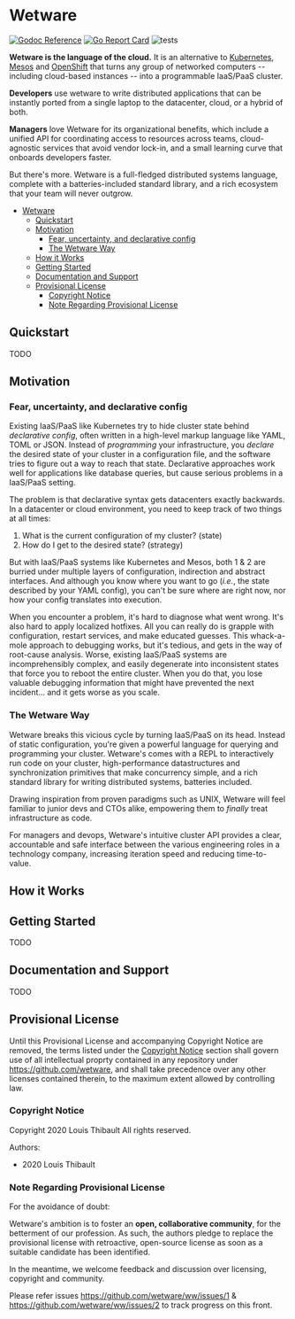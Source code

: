 # Wetware

[![Godoc Reference](https://img.shields.io/badge/godoc-reference-blue.svg?style=flat-square)](https://godoc.org/github.com/wetware/ww)
[![Go Report Card](https://goreportcard.com/badge/github.com/SentimensRG/ctx?style=flat-square)](https://goreportcard.com/report/github.com/wetware/ww)
![tests](https://github.com/wetware/ww/workflows/Go/badge.svg)

**Wetware is the language of the cloud.**  It is an alternative to [Kubernetes](https://kubernetes.io/), [Mesos](https://mesos.apache.org/) and [OpenShift](https://www.openshift.com/) that turns any group of networked computers -- including cloud-based instances -- into a programmable IaaS/PaaS cluster.

**Developers** use wetware to write distributed applications that can be instantly ported from a single laptop to the datacenter, cloud, or a hybrid of both.

**Managers** love Wetware for its organizational benefits, which include a unified API for coordinating access to resources across teams, cloud-agnostic services that avoid vendor lock-in, and a small learning curve that onboards developers faster.

But there's more.  Wetware is a full-fledged distributed systems language, complete with a batteries-included standard library, and a rich ecosystem that your team will never outgrow.

- [Wetware](#wetware)
  - [Quickstart](#quickstart)
  - [Motivation](#motivation)
    - [Fear, uncertainty, and declarative config](#fear-uncertainty-and-declarative-config)
    - [The Wetware Way](#the-wetware-way)
  - [How it Works](#how-it-works)
  - [Getting Started](#getting-started)
  - [Documentation and Support](#documentation-and-support)
  - [Provisional License](#provisional-license)
    - [Copyright Notice](#copyright-notice)
    - [Note Regarding Provisional License](#note-regarding-provisional-license)

## Quickstart

TODO

<!-- See our official [Getting Started](https://wetware.dev/quickstart) guide if this is your first time working with Wetware.

For all other documentation, including installation, worked examples, and support, refer to the [documentation section](#documentation-and-support).

[Try it](https://wetware.dev/try) in your browser. -->

## Motivation

### Fear, uncertainty, and declarative config

Existing IaaS/PaaS like Kubernetes try to hide cluster state behind *declarative config*, often written in a high-level markup language like YAML, TOML or JSON.  Instead of *programming* your infrastructure, you *declare* the desired state of your cluster in a configuration file, and the software tries to figure out a way to reach that state.  Declarative approaches work well for applications like database queries, but cause serious problems in a IaaS/PaaS setting.

The problem is that declarative syntax gets datacenters exactly backwards.  In a datacenter or cloud environment, you need to keep track of two things at all times:

1. What is the current configuration of my cluster? (state)
2. How do I get to the desired state?  (strategy)

But with IaaS/PaaS systems like Kubernetes and Mesos, both 1 & 2 are burried under multiple layers of configuration, indirection and abstract interfaces.  And although you know where you want to go (*i.e.*, the state described by your YAML config), you can't be sure where are right now, nor how your config translates into execution.

When you encounter a problem, it's hard to diagnose what went wrong.  It's also hard to apply localized hotfixes.  All you can really do is grapple with configuration, restart services, and make educated guesses.  This whack-a-mole approach to debugging works, but it's tedious, and gets in the way of root-cause analysis.  Worse, existing IaaS/PaaS systems are incomprehensibly complex, and easily degenerate into inconsistent states that force you to reboot the entire cluster.  When you do that, you lose valuable debugging information that might have prevented the next incident... and it gets worse as you scale.

### The Wetware Way

Wetware breaks this vicious cycle by turning IaaS/PaaS on its head.  Instead of static configuration, you're given a powerful language for querying and programming your cluster.  Wetware's comes with a REPL to interactively run code on your cluster, high-performance datastructures and synchronization primitives that make concurrency simple, and a rich standard library for writing distributed systems, batteries included.

Drawing inspiration from proven paradigms such as UNIX, Wetware will feel familiar to junior devs and CTOs alike, empowering them to _finally_ treat infrastructure as code.

For managers and devops, Wetware's intuitive cluster API provides a clear, accountable and safe interface between the various engineering roles in a technology company, increasing iteration speed and reducing time-to-value.

## How it Works

<!-- TODO: technical overview (three-layer model) -->

## Getting Started

TODO

## Documentation and Support

TODO

<!-- TODO:  point people to docs, discourse, slack channel and paid support options -->

<!--
Possible names for paid-support agencies:

- Cephalogic
- Cortech  ("Cortech support"  has a nice ring to it)
- ...

-->

## Provisional License

Until this Provisional License and accompanying Copyright Notice are removed,
the terms listed under the [Copyright Notice](https://github.com/wetware/ww#copyright-notice) section shall govern use of all
intellectual proprty contained in any repository under https://github.com/wetware,
and shall take precedence over any other licenses contained therein, to the maximum extent allowed by controlling law.

### Copyright Notice

Copyright 2020 Louis Thibault
All rights reserved.

Authors:
- 2020 Louis Thibault

### Note Regarding Provisional License

For the avoidance of doubt:

Wetware's ambition is to foster an **open, collaborative community**, for the
betterment of our profession.  As such, the authors pledge to replace the provisional license
with retroactive, open-source license as soon as a suitable candidate has been identified.

In the meantime, we welcome feedback and discussion over licensing, copyright and community.

Please refer issues https://github.com/wetware/ww/issues/1 & https://github.com/wetware/ww/issues/2 to track progress on this front.
